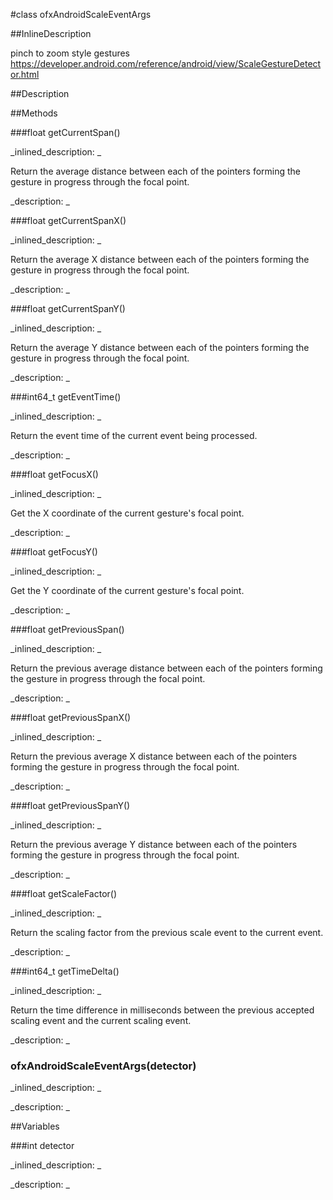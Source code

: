 #class ofxAndroidScaleEventArgs


<!--
_visible: True_
_advanced: False_
_istemplated: False_
-->

##InlineDescription

pinch to zoom style gestures
https://developer.android.com/reference/android/view/ScaleGestureDetector.html





##Description





##Methods



###float getCurrentSpan()

<!--
_syntax: getCurrentSpan()_
_name: getCurrentSpan_
_returns: float_
_returns_description: _
_parameters: _
_access: public_
_version_started: 0.9.0_
_version_deprecated: _
_summary: _
_constant: False_
_static: False_
_visible: True_
_advanced: False_
-->

_inlined_description: _

Return the average distance between each of the pointers forming the gesture in progress through the focal point.





_description: _







<!----------------------------------------------------------------------------->

###float getCurrentSpanX()

<!--
_syntax: getCurrentSpanX()_
_name: getCurrentSpanX_
_returns: float_
_returns_description: _
_parameters: _
_access: public_
_version_started: 0.9.0_
_version_deprecated: _
_summary: _
_constant: False_
_static: False_
_visible: True_
_advanced: False_
-->

_inlined_description: _

Return the average X distance between each of the pointers forming the gesture in progress through the focal point.





_description: _







<!----------------------------------------------------------------------------->

###float getCurrentSpanY()

<!--
_syntax: getCurrentSpanY()_
_name: getCurrentSpanY_
_returns: float_
_returns_description: _
_parameters: _
_access: public_
_version_started: 0.9.0_
_version_deprecated: _
_summary: _
_constant: False_
_static: False_
_visible: True_
_advanced: False_
-->

_inlined_description: _

Return the average Y distance between each of the pointers forming the gesture in progress through the focal point.





_description: _







<!----------------------------------------------------------------------------->

###int64_t getEventTime()

<!--
_syntax: getEventTime()_
_name: getEventTime_
_returns: int64_t_
_returns_description: _
_parameters: _
_access: public_
_version_started: 0.9.0_
_version_deprecated: _
_summary: _
_constant: False_
_static: False_
_visible: True_
_advanced: False_
-->

_inlined_description: _

Return the event time of the current event being processed.





_description: _







<!----------------------------------------------------------------------------->

###float getFocusX()

<!--
_syntax: getFocusX()_
_name: getFocusX_
_returns: float_
_returns_description: _
_parameters: _
_access: public_
_version_started: 0.9.0_
_version_deprecated: _
_summary: _
_constant: False_
_static: False_
_visible: True_
_advanced: False_
-->

_inlined_description: _

Get the X coordinate of the current gesture's focal point.





_description: _







<!----------------------------------------------------------------------------->

###float getFocusY()

<!--
_syntax: getFocusY()_
_name: getFocusY_
_returns: float_
_returns_description: _
_parameters: _
_access: public_
_version_started: 0.9.0_
_version_deprecated: _
_summary: _
_constant: False_
_static: False_
_visible: True_
_advanced: False_
-->

_inlined_description: _

Get the Y coordinate of the current gesture's focal point.





_description: _







<!----------------------------------------------------------------------------->

###float getPreviousSpan()

<!--
_syntax: getPreviousSpan()_
_name: getPreviousSpan_
_returns: float_
_returns_description: _
_parameters: _
_access: public_
_version_started: 0.9.0_
_version_deprecated: _
_summary: _
_constant: False_
_static: False_
_visible: True_
_advanced: False_
-->

_inlined_description: _

Return the previous average distance between each of the pointers forming the gesture in progress through the focal point.





_description: _







<!----------------------------------------------------------------------------->

###float getPreviousSpanX()

<!--
_syntax: getPreviousSpanX()_
_name: getPreviousSpanX_
_returns: float_
_returns_description: _
_parameters: _
_access: public_
_version_started: 0.9.0_
_version_deprecated: _
_summary: _
_constant: False_
_static: False_
_visible: True_
_advanced: False_
-->

_inlined_description: _

Return the previous average X distance between each of the pointers forming the gesture in progress through the focal point.





_description: _







<!----------------------------------------------------------------------------->

###float getPreviousSpanY()

<!--
_syntax: getPreviousSpanY()_
_name: getPreviousSpanY_
_returns: float_
_returns_description: _
_parameters: _
_access: public_
_version_started: 0.9.0_
_version_deprecated: _
_summary: _
_constant: False_
_static: False_
_visible: True_
_advanced: False_
-->

_inlined_description: _

Return the previous average Y distance between each of the pointers forming the gesture in progress through the focal point.





_description: _







<!----------------------------------------------------------------------------->

###float getScaleFactor()

<!--
_syntax: getScaleFactor()_
_name: getScaleFactor_
_returns: float_
_returns_description: _
_parameters: _
_access: public_
_version_started: 0.9.0_
_version_deprecated: _
_summary: _
_constant: False_
_static: False_
_visible: True_
_advanced: False_
-->

_inlined_description: _

Return the scaling factor from the previous scale event to the current event.





_description: _







<!----------------------------------------------------------------------------->

###int64_t getTimeDelta()

<!--
_syntax: getTimeDelta()_
_name: getTimeDelta_
_returns: int64_t_
_returns_description: _
_parameters: _
_access: public_
_version_started: 0.9.0_
_version_deprecated: _
_summary: _
_constant: False_
_static: False_
_visible: True_
_advanced: False_
-->

_inlined_description: _

Return the time difference in milliseconds between the previous accepted scaling event and the current scaling event.





_description: _







<!----------------------------------------------------------------------------->

### ofxAndroidScaleEventArgs(detector)

<!--
_syntax: ofxAndroidScaleEventArgs(detector)_
_name: ofxAndroidScaleEventArgs_
_returns: _
_returns_description: _
_parameters: int detector_
_access: public_
_version_started: 0.9.0_
_version_deprecated: _
_summary: _
_constant: False_
_static: False_
_visible: True_
_advanced: False_
-->

_inlined_description: _







_description: _







<!----------------------------------------------------------------------------->

##Variables



###int detector

<!--
_name: detector_
_type: int_
_access: private_
_version_started: 0.9.0_
_version_deprecated: _
_summary: _
_visible: True_
_constant: False_
_advanced: False_
-->

_inlined_description: _







_description: _







<!----------------------------------------------------------------------------->

